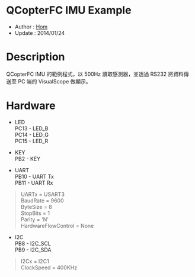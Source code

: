 QCopterFC IMU Example
========
* Author  : [Hom](https://github.com/Hom19910422)
* Update  : 2014/01/24

Description
========
QCopterFC IMU 的範例程式，以 500Hz 讀取感測器，並透過 RS232 將資料傳送至 PC 端的 VisualScope 做顯示。

Hardware
========
* LED  
PC13 - LED_B  
PC14 - LED_G  
PC15 - LED_R  

* KEY  
PB2  - KEY  

* UART  
PB10 - UART Tx  
PB11 - UART Rx  
> UARTx = USART3  
> BaudRate = 9600  
> ByteSize = 8  
> StopBits = 1  
> Parity = 'N'  
> HardwareFlowControl = None  

* I2C  
PB8  - I2C_SCL  
PB9  - I2C_SDA  
> I2Cx       = I2C1  
> ClockSpeed = 400KHz  
